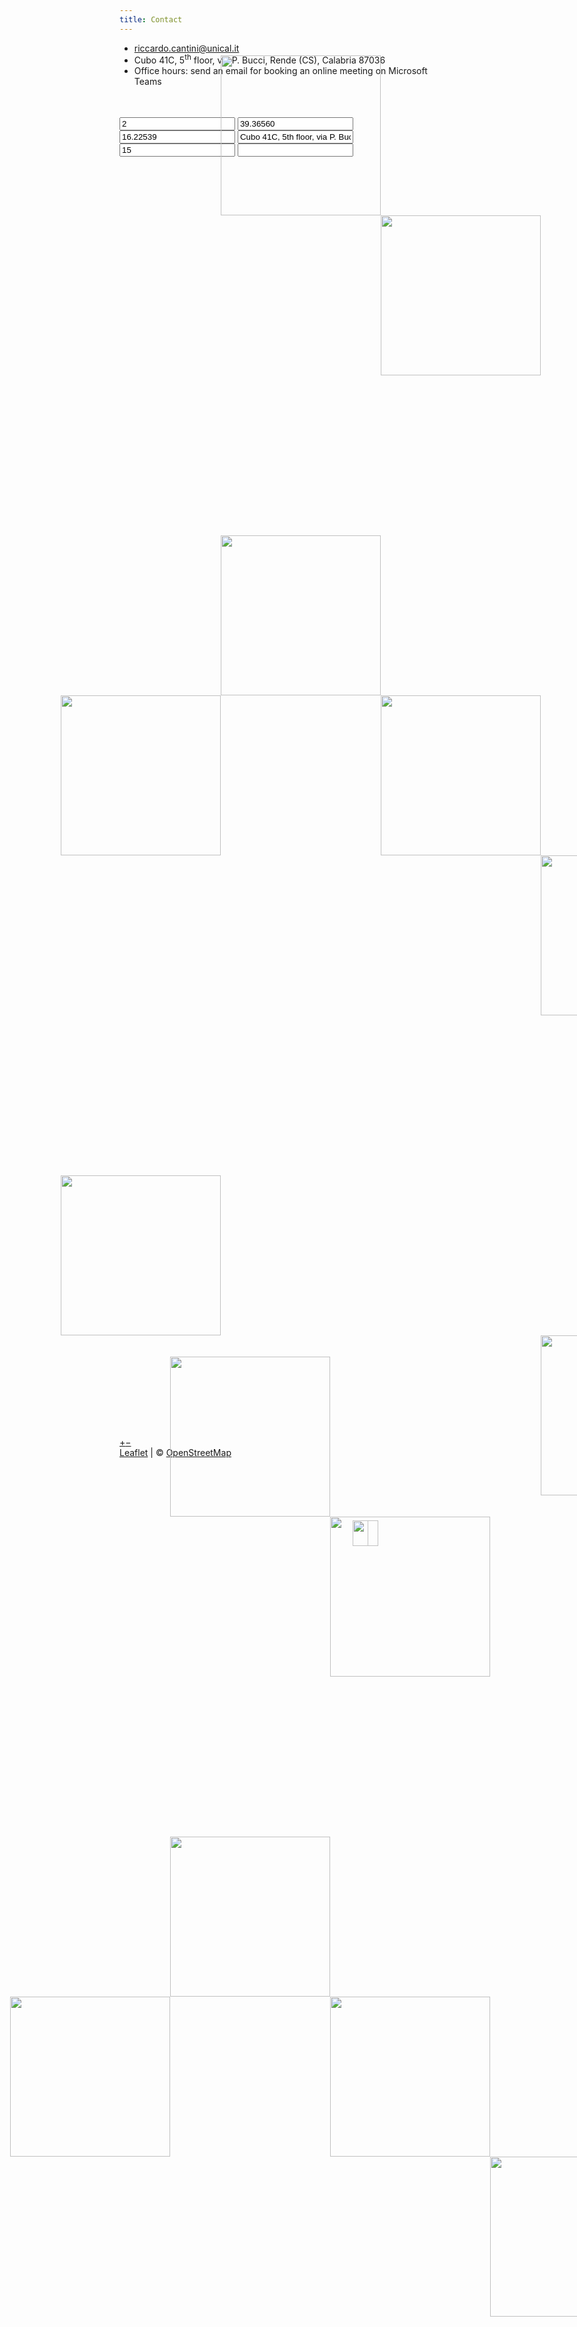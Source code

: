 ```yaml
---
title: Contact
---
```

<section id="contact" class="home-section wg-contact" style="padding-bottom: initial;"><div class="container"><div class="row contact-widget"><div class="col-12 col-lg-12"><ul class="fa-ul" style="padding-bottom:35px"><li><i class="fa-li fas fa-envelope fa-2x" aria-hidden="true"></i><span id="person-email"><a href="mailto:riccardo.cantini@unical.it">riccardo.cantini@unical.it</a></span></li><li><i class="fa-li fas fa-map-marker fa-2x" aria-hidden="true"></i><span id="person-address">Cubo 41C, 5<sup>th</sup> floor, via P. Bucci, Rende (CS), Calabria 87036</span></li><li><i class="fa-li fas fa-clock fa-2x" aria-hidden="true"></i><span>Office hours: send an email for booking an online meeting on Microsoft Teams</span></li></ul><div class="d-none"><input id="map-provider" value="2">
<input id="map-lat" value="39.36560">
<input id="map-lng" value="16.22539">
<input id="map-dir" value="Cubo 41C, 5th floor, via P. Bucci, Rende (CS), Calabria 87036">
<input id="map-zoom" value="15">
<input id="map-api-key" value=""></div><div id="map" class="leaflet-container leaflet-touch leaflet-fade-anim leaflet-grab leaflet-touch-drag leaflet-touch-zoom" tabindex="0" style="position:relative"><div class="leaflet-pane leaflet-map-pane" style="transform:translate3d(0px,0px,0px)"><div class="leaflet-pane leaflet-tile-pane"><div class="leaflet-layer" style="z-index:1;opacity:1"><div class="leaflet-tile-container leaflet-zoom-animated" style="z-index:19;transform:translate3d(0px,0px,0px)scale(1)"><img alt="" role="presentation" src="https://a.tile.openstreetmap.org/15/17860/12479.png" class="leaflet-tile leaflet-tile-loaded" style="width:256px;height:256px;transform:translate3d(162px,-162px,0px);opacity:1"><img alt="" role="presentation" src="https://b.tile.openstreetmap.org/15/17861/12479.png" class="leaflet-tile leaflet-tile-loaded" style="width:256px;height:256px;transform:translate3d(418px,-162px,0px);opacity:1"><img alt="" role="presentation" src="https://b.tile.openstreetmap.org/15/17860/12480.png" class="leaflet-tile leaflet-tile-loaded" style="width:256px;height:256px;transform:translate3d(162px,94px,0px);opacity:1"><img alt="" role="presentation" src="https://c.tile.openstreetmap.org/15/17861/12480.png" class="leaflet-tile leaflet-tile-loaded" style="width:256px;height:256px;transform:translate3d(418px,94px,0px);opacity:1"><img alt="" role="presentation" src="https://c.tile.openstreetmap.org/15/17859/12479.png" class="leaflet-tile leaflet-tile-loaded" style="width:256px;height:256px;transform:translate3d(-94px,-162px,0px);opacity:1"><img alt="" role="presentation" src="https://c.tile.openstreetmap.org/15/17862/12479.png" class="leaflet-tile leaflet-tile-loaded" style="width:256px;height:256px;transform:translate3d(674px,-162px,0px);opacity:1"><img alt="" role="presentation" src="https://a.tile.openstreetmap.org/15/17859/12480.png" class="leaflet-tile leaflet-tile-loaded" style="width:256px;height:256px;transform:translate3d(-94px,94px,0px);opacity:1"><img alt="" role="presentation" src="https://a.tile.openstreetmap.org/15/17862/12480.png" class="leaflet-tile leaflet-tile-loaded" style="width:256px;height:256px;transform:translate3d(674px,94px,0px);opacity:1"></div></div></div><div class="leaflet-pane leaflet-shadow-pane"><img src="https://cdnjs.cloudflare.com/ajax/libs/leaflet/1.5.1/images/marker-shadow.png" class="leaflet-marker-shadow leaflet-zoom-animated" alt="" style="margin-left:-12px;margin-top:-41px;width:41px;height:41px;transform:translate3d(385px,175px,0px)"></div><div class="leaflet-pane leaflet-overlay-pane"></div><div class="leaflet-pane leaflet-marker-pane"><img src="https://cdnjs.cloudflare.com/ajax/libs/leaflet/1.5.1/images/marker-icon.png" class="leaflet-marker-icon leaflet-zoom-animated leaflet-interactive" alt="" tabindex="0" style="margin-left:-12px;margin-top:-41px;width:25px;height:41px;transform:translate3d(385px,175px,0px);z-index:175"></div><div class="leaflet-pane leaflet-tooltip-pane"></div><div class="leaflet-pane leaflet-popup-pane"></div><div class="leaflet-proxy leaflet-zoom-animated" style="transform:translate3d(4.57238e+06px,3.19496e+06px,0px)scale(16384)"></div></div><div class="leaflet-control-container"><div class="leaflet-top leaflet-left"><div class="leaflet-control-zoom leaflet-bar leaflet-control"><a class="leaflet-control-zoom-in" href="#" title="Zoom in" role="button" aria-label="Zoom in">+</a><a class="leaflet-control-zoom-out" href="#" title="Zoom out" role="button" aria-label="Zoom out">−</a></div></div><div class="leaflet-top leaflet-right"></div><div class="leaflet-bottom leaflet-left"></div><div class="leaflet-bottom leaflet-right"><div class="leaflet-control-attribution leaflet-control"><a href="https://leafletjs.com" title="A JS library for interactive maps">Leaflet</a> | © <a href="http://www.openstreetmap.org/copyright">OpenStreetMap</a></div></div></div><div class="leaflet-pane leaflet-map-pane" style="transform: translate3d(0px, 0px, 0px);"><div class="leaflet-pane leaflet-tile-pane"><div class="leaflet-layer " style="z-index: 1; opacity: 1;"><div class="leaflet-tile-container leaflet-zoom-animated" style="z-index: 19; transform: translate3d(0px, 0px, 0px) scale(1);"><img alt="" role="presentation" src="https://a.tile.openstreetmap.org/15/17860/12479.png" class="leaflet-tile leaflet-tile-loaded" style="width: 256px; height: 256px; transform: translate3d(81px, -162px, 0px); opacity: 1;"><img alt="" role="presentation" src="https://b.tile.openstreetmap.org/15/17861/12479.png" class="leaflet-tile leaflet-tile-loaded" style="width: 256px; height: 256px; transform: translate3d(337px, -162px, 0px); opacity: 1;"><img alt="" role="presentation" src="https://b.tile.openstreetmap.org/15/17860/12480.png" class="leaflet-tile leaflet-tile-loaded" style="width: 256px; height: 256px; transform: translate3d(81px, 94px, 0px); opacity: 1;"><img alt="" role="presentation" src="https://c.tile.openstreetmap.org/15/17861/12480.png" class="leaflet-tile leaflet-tile-loaded" style="width: 256px; height: 256px; transform: translate3d(337px, 94px, 0px); opacity: 1;"><img alt="" role="presentation" src="https://c.tile.openstreetmap.org/15/17859/12479.png" class="leaflet-tile leaflet-tile-loaded" style="width: 256px; height: 256px; transform: translate3d(-175px, -162px, 0px); opacity: 1;"><img alt="" role="presentation" src="https://c.tile.openstreetmap.org/15/17862/12479.png" class="leaflet-tile leaflet-tile-loaded" style="width: 256px; height: 256px; transform: translate3d(593px, -162px, 0px); opacity: 1;"><img alt="" role="presentation" src="https://a.tile.openstreetmap.org/15/17859/12480.png" class="leaflet-tile leaflet-tile-loaded" style="width: 256px; height: 256px; transform: translate3d(-175px, 94px, 0px); opacity: 1;"><img alt="" role="presentation" src="https://a.tile.openstreetmap.org/15/17862/12480.png" class="leaflet-tile leaflet-tile-loaded" style="width: 256px; height: 256px; transform: translate3d(593px, 94px, 0px); opacity: 1;"></div></div></div><div class="leaflet-pane leaflet-shadow-pane"><img src="https://cdnjs.cloudflare.com/ajax/libs/leaflet/1.5.1/images/marker-shadow.png" class="leaflet-marker-shadow leaflet-zoom-animated" alt="" style="margin-left: -12px; margin-top: -41px; width: 41px; height: 41px; transform: translate3d(304px, 175px, 0px);"></div><div class="leaflet-pane leaflet-overlay-pane"></div><div class="leaflet-pane leaflet-marker-pane"><img src="https://cdnjs.cloudflare.com/ajax/libs/leaflet/1.5.1/images/marker-icon.png" class="leaflet-marker-icon leaflet-zoom-animated leaflet-interactive" alt="" tabindex="0" style="margin-left: -12px; margin-top: -41px; width: 25px; height: 41px; transform: translate3d(304px, 175px, 0px); z-index: 175;"></div><div class="leaflet-pane leaflet-tooltip-pane"></div><div class="leaflet-pane leaflet-popup-pane"></div><div class="leaflet-proxy leaflet-zoom-animated" style="transform: translate3d(4.57238e+06px, 3.19496e+06px, 0px) scale(16384);"></div></div><div class="leaflet-control-container"><div class="leaflet-top leaflet-left"><div class="leaflet-control-zoom leaflet-bar leaflet-control"><a class="leaflet-control-zoom-in" href="#" title="Zoom in" role="button" aria-label="Zoom in">+</a><a class="leaflet-control-zoom-out" href="#" title="Zoom out" role="button" aria-label="Zoom out">−</a></div></div><div class="leaflet-top leaflet-right"></div><div class="leaflet-bottom leaflet-left"></div><div class="leaflet-bottom leaflet-right"><div class="leaflet-control-attribution leaflet-control"><a href="https://leafletjs.com" title="A JS library for interactive maps">Leaflet</a> | © <a href="http://www.openstreetmap.org/copyright">OpenStreetMap</a></div></div></div></div></div></div></div></section>